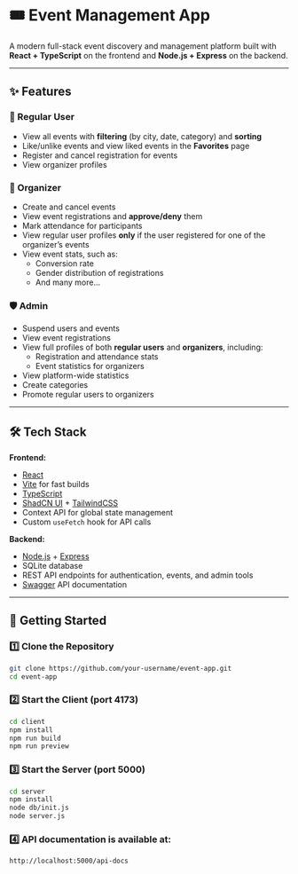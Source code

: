 # 🎟 Event Management App

A modern full-stack event discovery and management platform built with **React + TypeScript** on the frontend and **Node.js + Express** on the backend.

---

## ✨ Features

### 👥 Regular User
- View all events with **filtering** (by city, date, category) and **sorting**
- Like/unlike events and view liked events in the **Favorites** page
- Register and cancel registration for events
- View organizer profiles

### 🏢 Organizer
- Create and cancel events
- View event registrations and **approve/deny** them
- Mark attendance for participants
- View regular user profiles **only** if the user registered for one of the organizer’s events
- View event stats, such as:
  - Conversion rate
  - Gender distribution of registrations
  - And many more...

### 🛡 Admin
- Suspend users and events
- View event registrations
- View full profiles of both **regular users** and **organizers**, including:
  - Registration and attendance stats
  - Event statistics for organizers
- View platform-wide statistics
- Create categories
- Promote regular users to organizers

---

## 🛠 Tech Stack

**Frontend:**
- [React](https://reactjs.org/)
- [Vite](https://vitejs.dev/) for fast builds
- [TypeScript](https://www.typescriptlang.org/)
- [ShadCN UI](https://ui.shadcn.com/) + [TailwindCSS](https://tailwindcss.com/)
- Context API for global state management
- Custom `useFetch` hook for API calls

**Backend:**
- [Node.js](https://nodejs.org/) + [Express](https://expressjs.com/)
- SQLite database
- REST API endpoints for authentication, events, and admin tools
- [Swagger](https://swagger.io/) API documentation

---

## 🚀 Getting Started

### 1️⃣ Clone the Repository

```bash
git clone https://github.com/your-username/event-app.git
cd event-app
```
### 2️⃣ Start the Client (port 4173)
```bash
cd client
npm install
npm run build
npm run preview
```
### 3️⃣ Start the Server (port 5000)
```bash
cd server
npm install
node db/init.js
node server.js
```

### 4️⃣ API documentation is available at:
``` bash
http://localhost:5000/api-docs
```


